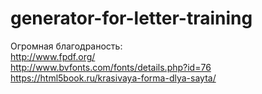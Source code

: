 # generator-for-letter-training
Огромная благодраность: </br>
http://www.fpdf.org/  </br>
http://www.bvfonts.com/fonts/details.php?id=76  </br>
https://html5book.ru/krasivaya-forma-dlya-sayta/  </br>
